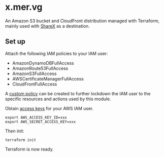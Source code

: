 # x.mer.vg

An Amazon S3 bucket and CloudFront distribution managed with Terraform, mainly used with [ShareX](https://getsharex.com/) as a destination.

## Set up

Attach the following IAM policies to your IAM user:
- AmazonDynamoDBFullAccess
- AmazonRoute53FullAccess
- AmazonS3FullAccess
- AWSCertificateManagerFullAccess
- CloudFrontFullAccess

A [custom policy](https://docs.aws.amazon.com/IAM/latest/UserGuide/access_controlling.html) can be created to further lockdown the IAM user to the specific resources and actions used by this module. 

Obtain [access keys](https://docs.aws.amazon.com/IAM/latest/UserGuide/id_credentials_access-keys.html) for your AWS IAM user.
```
export AWS_ACCESS_KEY_ID=xxx
export AWS_SECRET_ACCESS_KEY=xxx
```

Then init:
```shell
terraform init
```

Terraform is now ready.
